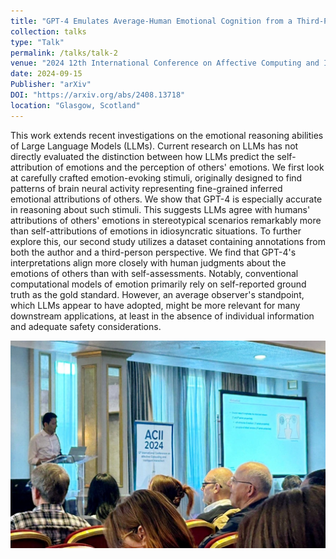 ```yaml
---
title: "GPT-4 Emulates Average-Human Emotional Cognition from a Third-Person Perspective"
collection: talks
type: "Talk"
permalink: /talks/talk-2
venue: "2024 12th International Conference on Affective Computing and Intelligent Interaction (ACII)"
date: 2024-09-15
Publisher: "arXiv"
DOI: "https://arxiv.org/abs/2408.13718"
location: "Glasgow, Scotland"
---
```


This work extends recent investigations on the emotional reasoning abilities of Large Language Models (LLMs). Current research on LLMs has not directly evaluated the distinction between how LLMs predict the self-attribution of emotions and the perception of others' emotions. We first look at carefully crafted emotion-evoking stimuli, originally designed to find patterns of brain neural activity representing fine-grained inferred emotional attributions of others. We show that GPT-4 is especially accurate in reasoning about such stimuli. This suggests LLMs agree with humans' attributions of others' emotions in stereotypical scenarios remarkably more than self-attributions of emotions in idiosyncratic situations. To further explore this, our second study utilizes a dataset containing annotations from both the author and a third-person perspective. We find that GPT-4's interpretations align more closely with human judgments about the emotions of others than with self-assessments. Notably, conventional computational models of emotion primarily rely on self-reported ground truth as the gold standard. However, an average observer's standpoint, which LLMs appear to have adopted, might be more relevant for many downstream applications, at least in the absence of individual information and adequate safety considerations.
 
<img src="/images/glasgow-acii.jpg" alt="Conference Image2" width="600"/> 


